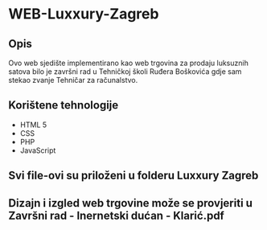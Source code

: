 # WEB-Luxxury-Zagreb
## Opis

Ovo web sjedište implementirano kao web trgovina za prodaju luksuznih satova bilo je završni rad u Tehničkoj školi Ruđera Boškovića gdje sam stekao zvanje Tehničar za računalstvo.

## Korištene tehnologije
* HTML 5
* CSS
* PHP
* JavaScript

## Svi file-ovi su priloženi u folderu Luxxury Zagreb
## Dizajn i izgled web trgovine može se provjeriti u Završni rad - Inernetski dućan - Klarić.pdf

